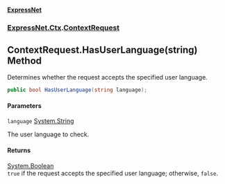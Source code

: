 #### [ExpressNet](ExpressNet.md 'ExpressNet')
### [ExpressNet.Ctx](ExpressNet.Ctx.md 'ExpressNet.Ctx').[ContextRequest](ExpressNet.Ctx.ContextRequest.md 'ExpressNet.Ctx.ContextRequest')

## ContextRequest.HasUserLanguage(string) Method

Determines whether the request accepts the specified user language.

```csharp
public bool HasUserLanguage(string language);
```
#### Parameters

<a name='ExpressNet.Ctx.ContextRequest.HasUserLanguage(string).language'></a>

`language` [System.String](https://docs.microsoft.com/en-us/dotnet/api/System.String 'System.String')

The user language to check.

#### Returns
[System.Boolean](https://docs.microsoft.com/en-us/dotnet/api/System.Boolean 'System.Boolean')  
`true` if the request accepts the specified user language; otherwise, `false`.